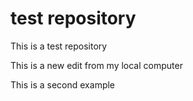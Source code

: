 # test repository

This is a test repository

This is a new edit from my local computer

This is a second example